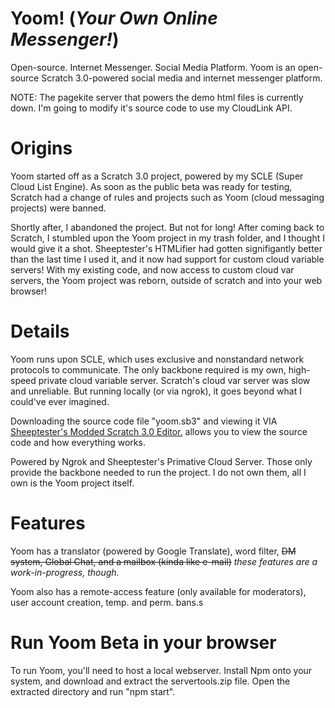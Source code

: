 # Yoom! (_Your Own Online Messenger!_)

Open-source. Internet Messenger. Social Media Platform.
Yoom is an open-source Scratch 3.0-powered social media and internet messenger platform. 

NOTE: The pagekite server that powers the demo html files is currently down. I'm going to modify it's source code to use my CloudLink API.

# Origins
Yoom started off as a Scratch 3.0 project, powered by my SCLE (Super Cloud List Engine). As soon as the public beta was ready for testing, Scratch had a change of rules and projects such as Yoom (cloud messaging projects) were banned.

Shortly after, I abandoned the project. But not for long!
After coming back to Scratch, I stumbled upon the Yoom project in my trash folder, and I thought I would give it a shot.
Sheeptester's HTMLifier had gotten signifigantly better than the last time I used it, and it now had support for custom cloud variable servers! With my existing code, and now access to custom cloud var servers, the Yoom project was reborn, outside of scratch and into your web browser!

# Details
Yoom runs upon SCLE, which uses exclusive and nonstandard network protocols to communicate. The only backbone required is my own, high-speed private cloud variable server. Scratch's cloud var server was slow and unreliable. But running locally (or via ngrok), it goes beyond what I could've ever imagined.

Downloading the source code file "yoom.sb3" and viewing it VIA [Sheeptester's Modded Scratch 3.0 Editor.](https://sheeptester.github.io/scratch-gui/?width=640&height=360) allows you to view the source code and how everything works.

Powered by Ngrok and Sheeptester's Primative Cloud Server. Those only provide the backbone needed to run the project. I do not own them, all I own is the Yoom project itself.

# Features

Yoom has a translator (powered by Google Translate), word filter, ~~DM system, Global Chat, and a mailbox (kinda like e-mail)~~ _these features are a work-in-progress, though._

Yoom also has a remote-access feature (only available for moderators), user account creation, temp. and perm. bans.s

# Run Yoom Beta in your browser

To run Yoom, you'll need to host a local webserver. Install Npm onto your system, and download and extract the servertools.zip file. Open the extracted directory and run "npm start".
